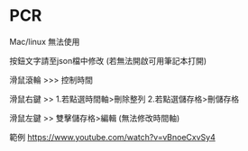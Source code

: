 # PCR 

Mac/linux 無法使用

按鈕文字請至json檔中修改 (若無法開啟可用筆記本打開)

滑鼠滾輪 >>>  控制時間

滑鼠右鍵 >>   1.若點選時間軸>刪除整列   2.若點選儲存格>刪儲存格

滑鼠左鍵 >>   雙擊儲存格>編輯 (無法修改時間軸)  

範例
https://www.youtube.com/watch?v=vBnoeCxvSy4
